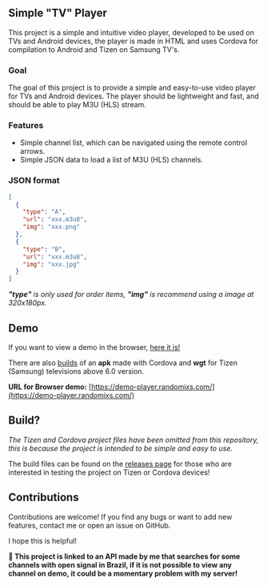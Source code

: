 ## Simple "TV" Player

This project is a simple and intuitive video player, developed to be used on TVs and Android devices, the player is made in HTML and uses Cordova for compilation to Android and Tizen on Samsung TV's.

### Goal

The goal of this project is to provide a simple and easy-to-use video player for TVs and Android devices. The player should be lightweight and fast, and should be able to play M3U (HLS) stream.

### Features

* Simple channel list, which can be navigated using the remote control arrows.
* Simple JSON data to  load a list of M3U (HLS) channels.

### JSON format
```json
[
  {
    "type": "A",
    "url": "xxx.m3u8",
    "img": "xxx.png"
  },
  {
    "type": "B",
    "url": "xxx.m3u8",
    "img": "xxx.jpg"
  }
]
```
***"type"** is only used for order items, **"img"** is recommend using a image at 320x180px.*

## Demo
If you want to view a demo in the browser, [here it is!](https://demo-player.randomixs.com/)

There are also [builds](https://github.com/RandoMixs/simple-tv-player/releases/latest) of an **apk** made with Cordova and **wgt** for Tizen (Samsung) televisions above 6.0 version.

**URL for Browser demo:** [https://demo-player.randomixs.com/](https://demo-player.randomixs.com/)

## Build?
*The Tizen and Cordova project files have been omitted from this repository, this is because the project is intended to be simple and easy to use.*

The build files can be found on the [releases page](https://github.com/RandoMixs/simple-tv-player/releases/latest) for those who are interested in testing the project on Tizen or Cordova devices!

## Contributions

Contributions are welcome! If you find any bugs or want to add new features, contact me or open an issue on GitHub.

I hope this is helpful!

**🚨 This project is linked to an API made by me that searches for some channels with open signal in Brazil, if it is not possible to view any channel on demo, it could be a momentary problem with my server!**